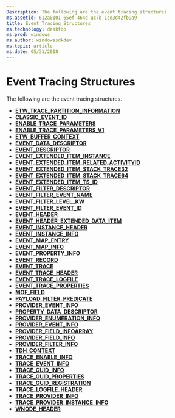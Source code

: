 ```yaml
---
Description: The following are the event tracing structures.
ms.assetid: 612a0101-65ef-464d-ac7b-1ce3d42fb9a9
title: Event Tracing Structures
ms.technology: desktop
ms.prod: windows
ms.author: windowssdkdev
ms.topic: article
ms.date: 05/31/2018
---
```


# Event Tracing Structures

The following are the event tracing structures.

-   [**ETW\_TRACE\_PARTITION\_INFORMATION**](etw-trace-partition-information.md)
-   [**CLASSIC\_EVENT\_ID**](classic-event-id.md)
-   [**ENABLE\_TRACE\_PARAMETERS**](enable-trace-parameters.md)
-   [**ENABLE\_TRACE\_PARAMETERS\_V1**](enable-trace-parameters-v1.md)
-   [**ETW\_BUFFER\_CONTEXT**](/windows/desktop/api/relogger/ns-relogger-_etw_buffer_context)
-   [**EVENT\_DATA\_DESCRIPTOR**](/windows/desktop/api/Evntprov/ns-evntprov-_event_data_descriptor)
-   [**EVENT\_DESCRIPTOR**](https://msdn.microsoft.com/en-us/library/Aa363754(v=VS.85).aspx)
-   [**EVENT\_EXTENDED\_ITEM\_INSTANCE**](/windows/desktop/api/Evntcons/ns-evntcons-_event_extended_item_instance)
-   [**EVENT\_EXTENDED\_ITEM\_RELATED\_ACTIVITYID**](/windows/desktop/api/Evntcons/ns-evntcons-_event_extended_item_related_activityid)
-   [**EVENT\_EXTENDED\_ITEM\_STACK\_TRACE32**](/windows/desktop/api/Evntcons/ns-evntcons-_event_extended_item_stack_trace32)
-   [**EVENT\_EXTENDED\_ITEM\_STACK\_TRACE64**](/windows/desktop/api/Evntcons/ns-evntcons-_event_extended_item_stack_trace64)
-   [**EVENT\_EXTENDED\_ITEM\_TS\_ID**](/windows/desktop/api/Evntcons/ns-evntcons-_event_extended_item_ts_id)
-   [**EVENT\_FILTER\_DESCRIPTOR**](/windows/desktop/api/Evntprov/ns-evntprov-_event_filter_descriptor)
-   [**EVENT\_FILTER\_EVENT\_NAME**](/windows/desktop/api/Evntprov/ns-evntprov-_event_filter_event_name)
-   [**EVENT\_FILTER\_LEVEL\_KW**](/windows/desktop/api/Evntprov/ns-evntprov-_event_filter_level_kw)
-   [**EVENT\_FILTER\_EVENT\_ID**](/windows/desktop/api/Evntprov/ns-evntprov-_event_filter_event_id)
-   [**EVENT\_HEADER**](https://msdn.microsoft.com/en-us/library/Aa363759(v=VS.85).aspx)
-   [**EVENT\_HEADER\_EXTENDED\_DATA\_ITEM**](https://msdn.microsoft.com/en-us/library/Aa363760(v=VS.85).aspx)
-   [**EVENT\_INSTANCE\_HEADER**](event-instance-header.md)
-   [**EVENT\_INSTANCE\_INFO**](event-instance-info.md)
-   [**EVENT\_MAP\_ENTRY**](/windows/desktop/api/Tdh/ns-tdh-_event_map_entry)
-   [**EVENT\_MAP\_INFO**](/windows/desktop/api/Tdh/ns-tdh-_event_map_info)
-   [**EVENT\_PROPERTY\_INFO**](/windows/desktop/api/Tdh/ns-tdh-_event_property_info)
-   [**EVENT\_RECORD**](https://msdn.microsoft.com/en-us/library/Aa363769(v=VS.85).aspx)
-   [**EVENT\_TRACE**](event-trace.md)
-   [**EVENT\_TRACE\_HEADER**](event-trace-header.md)
-   [**EVENT\_TRACE\_LOGFILE**](event-trace-logfile.md)
-   [**EVENT\_TRACE\_PROPERTIES**](event-trace-properties.md)
-   [**MOF\_FIELD**](mof-field.md)
-   [**PAYLOAD\_FILTER\_PREDICATE**](/windows/desktop/api/Tdh/ns-tdh-_payload_filter_predicate)
-   [**PROVIDER\_EVENT\_INFO**](/windows/desktop/api/Tdh/ns-tdh-_provider_event_info)
-   [**PROPERTY\_DATA\_DESCRIPTOR**](/windows/desktop/api/Tdh/ns-tdh-_property_data_descriptor)
-   [**PROVIDER\_ENUMERATION\_INFO**](/windows/desktop/api/Tdh/ns-tdh-_provider_enumeration_info)
-   [**PROVIDER\_EVENT\_INFO**](/windows/desktop/api/Tdh/ns-tdh-_provider_event_info)
-   [**PROVIDER\_FIELD\_INFOARRAY**](/windows/desktop/api/Tdh/ns-tdh-_provider_field_infoarray)
-   [**PROVIDER\_FIELD\_INFO**](/windows/desktop/api/Tdh/ns-tdh-_provider_field_info)
-   [**PROVIDER\_FILTER\_INFO**](/windows/desktop/api/Tdh/ns-tdh-_provider_filter_info)
-   [**TDH\_CONTEXT**](/windows/desktop/api/Tdh/ns-tdh-_tdh_context)
-   [**TRACE\_ENABLE\_INFO**](trace-enable-info.md)
-   [**TRACE\_EVENT\_INFO**](/windows/desktop/api/Tdh/ns-tdh-_trace_event_info)
-   [**TRACE\_GUID\_INFO**](trace-guid-info.md)
-   [**TRACE\_GUID\_PROPERTIES**](trace-guid-properties.md)
-   [**TRACE\_GUID\_REGISTRATION**](trace-guid-registration.md)
-   [**TRACE\_LOGFILE\_HEADER**](trace-logfile-header.md)
-   [**TRACE\_PROVIDER\_INFO**](/windows/desktop/api/Tdh/ns-tdh-_trace_provider_info)
-   [**TRACE\_PROVIDER\_INSTANCE\_INFO**](trace-provider-instance-info.md)
-   [**WNODE\_HEADER**](wnode-header.md)

 

 



